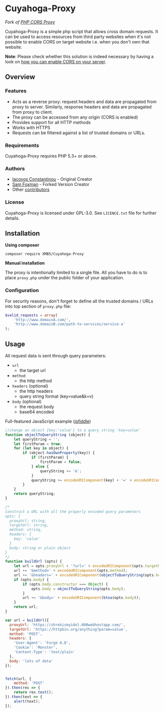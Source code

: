 <!---
This file is part of Cuyahoga-Proxy.

Cuyahoga-Proxy is free software: you can redistribute it and/or modify
it under the terms of the GNU General Public License as published by
the Free Software Foundation, either version 3 of the License, or
(at your option) any later version.

Cuyahoga-Proxy is distributed in the hope that it will be useful,
but WITHOUT ANY WARRANTY; without even the implied warranty of
MERCHANTABILITY or FITNESS FOR A PARTICULAR PURPOSE. See the
GNU General Public License for more details.

You should have received a copy of the GNU General Public License
along with this program. If not, see <https://www.gnu.org/licenses/>.                                                                         
-->
# Cuyahoga-Proxy

*Fork of [PHP CORS Proxy](https://github.com/softius/php-cross-domain-proxy)*

Cuyahoga-Proxy is a simple php script that allows cross domain requests. It can be used to access resources from third party websites when it's not possible to enable CORS on target website i.e. when you don't own that website.

**Note**: Please check whether this solution is indeed necessary by having a look on [how you can enable CORS on your server](http://enable-cors.org/server.html).

## Overview


### Features

* Acts as a reverse proxy: request headers and data are propagated from proxy to server. Similarly, response headers and data are propagated from proxy to client.
* The proxy can be accessed from any origin (CORS is enabled)
* Provides support for all HTTP methods
* Works with HTTPS
* Requests can be filtered against a list of trusted domains or URLs.

### Requirements

Cuyahoga-Proxy requires PHP 5.3+ or above.

### Authors

- [Iacovos Constantinou][link-author]  - Original Creator
- [Sam Foxman](https://github.com/XMB5)  - Forked Version Creator
- Other [contributors][link-contributors]


### License

Cuyahoga-Proxy is licensed under GPL-3.0. See `LICENCE.txt` file for further details.


## Installation

**Using composer**

```
composer require XMB5/Cuyahoga-Proxy
```

**Manual installation**

The proxy is intentionally limited to a single file. All you have to do is to place `proxy.php` under the public folder of your application. 

### Configuration

For security reasons, don't forget to define all the trusted domains / URLs into top section of `proxy.php` file:

``` PHP
$valid_requests = array(
    'http://www.domainA.com/',
    'http://www.domainB.com/path-to-services/service-a'
);
```

## Usage

All request data is sent through query parameters:
- `url`
  - the target url
- `method`
  - the http method
- `headers` (optional)
  - the http headers
  - query string format (key=value&k=v)
- `body` (optional)
  - the request body
  - base64 encoded

Full-featured JavaScript example ([jsfiddle](https://jsfiddle.net/4ypa01vd/54/))
``` JavaScript
//change an object {key:'value'} to a query string 'key=value'
function objectToQueryString (object) {
    let queryString = '';
    let firstParam = true;
    for (let key in object) {
        if (object.hasOwnProperty(key)) {
            if (firstParam) {
                firstParam = false;
            } else {
                queryString += '&';
            }
            queryString += encodeURIComponent(key) + '=' + encodeURIComponent(object[key]);
        }
    }
    return queryString;
}

/*
Construct a URL with all the properly encoded query parameters
opts: {
  proxyUrl: string,
  targetUrl: string,
  method: string,
  headers: {
    key: 'value'
  }
  body: string or plain object
}
*/
function buildUrl (opts) {
    let url = opts.proxyUrl + '?url=' + encodeURIComponent(opts.targetUrl);
    url += '&method=' + encodeURIComponent(opts.method);
    url += '&headers=' + encodeURIComponent(objectToQueryString(opts.headers));
    if (opts.body) {
        if (opts.body.constructor === Object) {
            opts.body = objectToQueryString(opts.body);
        }
        url += '&body=' + encodeURIComponent(btoa(opts.body));
    }
    return url;
}

var url = buildUrl({
  proxyUrl: 'https://shrekismyidol.000webhostapp.com/',
  targetUrl: 'https://httpbin.org/anything?param=value',
  method: 'POST',
  headers: {
  	'User-Agent': 'Forge 8.8',
  	'Cookie': 'Monster',
    'Content-Type': 'text/plain'
  },
  body: 'lots of data'
});


fetch(url, {
	method: 'POST'
}).then(res => {
	return res.text();
}).then(text => {
	alert(text);
});
```

[link-author]: https://github.com/softius
[link-contributors]: https://github.com/XMB5/Cuyahoga-Proxy/graphs/contributors
